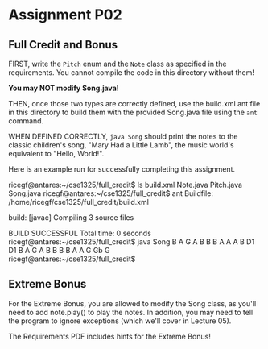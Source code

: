 # Assignment P02

## Full Credit and Bonus

FIRST, write the ``Pitch`` enum and the ``Note`` class as specified in the requirements. You cannot compile the code in this directory without them!

**You may NOT modify Song.java!**

THEN, once those two types are correctly defined, use the build.xml ant file in this directory to build them with the provided Song.java file using the ``ant`` command.

WHEN DEFINED CORRECTLY, ``java Song`` should print the notes to the classic children's song, "Mary Had a Little Lamb", the music world's equivalent to "Hello, World!".

Here is an example run for successfully completing this assignment.

ricegf@antares:~/cse1325/full_credit$ ls
build.xml  Note.java  Pitch.java  Song.java
ricegf@antares:~/cse1325/full_credit$ ant
Buildfile: /home/ricegf/cse1325/full_credit/build.xml

build:
    [javac] Compiling 3 source files

BUILD SUCCESSFUL
Total time: 0 seconds
ricegf@antares:~/cse1325/full_credit$ java Song 
B A G A B B B   A A A   B D1 D1   B A G A B B B B A A G Gb G   
ricegf@antares:~/cse1325/full_credit$ 

## Extreme Bonus

For the Extreme Bonus, you are allowed to modify the Song class, as you'll need to add note.play() to play the notes. In addition, you may need to tell the program to ignore exceptions (which we'll cover in Lecture 05).

The Requirements PDF includes hints for the Extreme Bonus!

